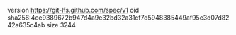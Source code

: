 version https://git-lfs.github.com/spec/v1
oid sha256:4ee9389672b947d4a9e32bd32a31cf7d5948385449af95c3d07d8242a635c4ab
size 3244

